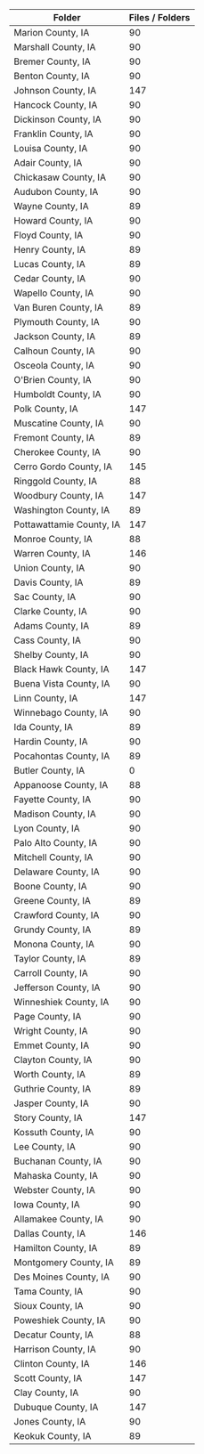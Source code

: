 | Folder                   |   Files / Folders |
|--------------------------|-------------------|
| Marion County, IA        |                90 |
| Marshall County, IA      |                90 |
| Bremer County, IA        |                90 |
| Benton County, IA        |                90 |
| Johnson County, IA       |               147 |
| Hancock County, IA       |                90 |
| Dickinson County, IA     |                90 |
| Franklin County, IA      |                90 |
| Louisa County, IA        |                90 |
| Adair County, IA         |                90 |
| Chickasaw County, IA     |                90 |
| Audubon County, IA       |                90 |
| Wayne County, IA         |                89 |
| Howard County, IA        |                90 |
| Floyd County, IA         |                90 |
| Henry County, IA         |                89 |
| Lucas County, IA         |                89 |
| Cedar County, IA         |                90 |
| Wapello County, IA       |                90 |
| Van Buren County, IA     |                89 |
| Plymouth County, IA      |                90 |
| Jackson County, IA       |                89 |
| Calhoun County, IA       |                90 |
| Osceola County, IA       |                90 |
| O'Brien County, IA       |                90 |
| Humboldt County, IA      |                90 |
| Polk County, IA          |               147 |
| Muscatine County, IA     |                90 |
| Fremont County, IA       |                89 |
| Cherokee County, IA      |                90 |
| Cerro Gordo County, IA   |               145 |
| Ringgold County, IA      |                88 |
| Woodbury County, IA      |               147 |
| Washington County, IA    |                89 |
| Pottawattamie County, IA |               147 |
| Monroe County, IA        |                88 |
| Warren County, IA        |               146 |
| Union County, IA         |                90 |
| Davis County, IA         |                89 |
| Sac County, IA           |                90 |
| Clarke County, IA        |                90 |
| Adams County, IA         |                89 |
| Cass County, IA          |                90 |
| Shelby County, IA        |                90 |
| Black Hawk County, IA    |               147 |
| Buena Vista County, IA   |                90 |
| Linn County, IA          |               147 |
| Winnebago County, IA     |                90 |
| Ida County, IA           |                89 |
| Hardin County, IA        |                90 |
| Pocahontas County, IA    |                89 |
| Butler County, IA        |                 0 |
| Appanoose County, IA     |                88 |
| Fayette County, IA       |                90 |
| Madison County, IA       |                90 |
| Lyon County, IA          |                90 |
| Palo Alto County, IA     |                90 |
| Mitchell County, IA      |                90 |
| Delaware County, IA      |                90 |
| Boone County, IA         |                90 |
| Greene County, IA        |                89 |
| Crawford County, IA      |                90 |
| Grundy County, IA        |                89 |
| Monona County, IA        |                90 |
| Taylor County, IA        |                89 |
| Carroll County, IA       |                90 |
| Jefferson County, IA     |                90 |
| Winneshiek County, IA    |                90 |
| Page County, IA          |                90 |
| Wright County, IA        |                90 |
| Emmet County, IA         |                90 |
| Clayton County, IA       |                90 |
| Worth County, IA         |                89 |
| Guthrie County, IA       |                89 |
| Jasper County, IA        |                90 |
| Story County, IA         |               147 |
| Kossuth County, IA       |                90 |
| Lee County, IA           |                90 |
| Buchanan County, IA      |                90 |
| Mahaska County, IA       |                90 |
| Webster County, IA       |                90 |
| Iowa County, IA          |                90 |
| Allamakee County, IA     |                90 |
| Dallas County, IA        |               146 |
| Hamilton County, IA      |                89 |
| Montgomery County, IA    |                89 |
| Des Moines County, IA    |                90 |
| Tama County, IA          |                90 |
| Sioux County, IA         |                90 |
| Poweshiek County, IA     |                90 |
| Decatur County, IA       |                88 |
| Harrison County, IA      |                90 |
| Clinton County, IA       |               146 |
| Scott County, IA         |               147 |
| Clay County, IA          |                90 |
| Dubuque County, IA       |               147 |
| Jones County, IA         |                90 |
| Keokuk County, IA        |                89 |